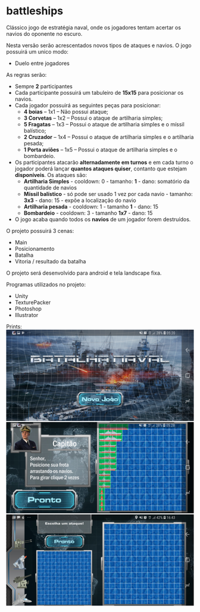 # battleships

Clássico jogo de estratégia naval, onde os jogadores tentam acertar os navios do oponente no escuro.

Nesta versão serão acrescentados novos tipos de ataques e navios.
O jogo possuirá um unico modo:
* Duelo entre jogadores

As regras serão:
* Sempre **2** participantes
* Cada participante possuirá um tabuleiro de **15x15** para posicionar os navios.
* Cada jogador possuirá as seguintes peças para posicionar:
  - **4 boias** – 1x1 – Não possui ataque;
  - **3 Corvetas** – 1x2 – Possui o ataque de artilharia simples;
  - **5 Fragatas** – 1x3 – Possui o ataque de artilharia simples e o míssil balístico;
  - **2 Cruzador** – 1x4 – Possui o ataque de artilharia simples e o artilharia pesada;
  - **1 Porta aviões** – 1x5 – Possui o ataque de artilharia simples e o bombardeio.
* Os participantes atacarão **alternadamente em turnos** e em cada turno o jogador poderá lançar **quantos ataques quiser**, contanto que estejam **disponíveis**. Os ataques são:
  - **Artilharia Simples** - cooldown: 0 - tamanho: **1** - dano: somatório da quantidade de navios
  - **Míssil balístico** - só pode ser usado 1 vez por cada navio - tamanho: **3x3** - dano: 15 - expõe a localização do navio
  - **Artilharia pesada** - cooldown: 1 - tamanho **1** - dano: 15
  - **Bombardeio** - cooldown: 3 - tamanho **1x7** - dano: 15
* O jogo acaba quando todos os **navios** de um jogador forem destruídos.

O projeto possuirá 3 cenas:
* Main
* Posicionamento
* Batalha
* Vitoria / resultado da batalha

O projeto será desenvolvido para android e tela landscape fixa.

Programas utilizados no projeto:
* Unity
* TexturePacker
* Photoshop
* Illustrator


Prints:
![N|Solid](https://github.com/rafaelmcgs/battleships/blob/master/Referencias/prints/cena1.jpg?raw=true)
![N|Solid](https://github.com/rafaelmcgs/battleships/blob/master/Referencias/prints/cena2.jpg?raw=true)
![N|Solid](https://github.com/rafaelmcgs/battleships/blob/master/Referencias/prints/cena3.jpg?raw=true)

